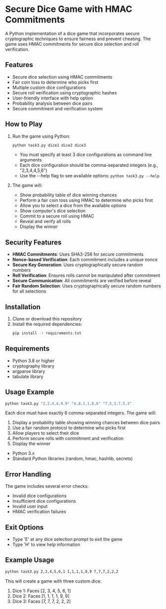 # Secure Dice Game with HMAC Commitments

A Python implementation of a dice game that incorporates secure cryptographic techniques to ensure fairness and prevent cheating. The game uses HMAC commitments for secure dice selection and roll verification.

## Features

- Secure dice selection using HMAC commitments
- Fair coin toss to determine who picks first
- Multiple custom dice configurations
- Secure roll verification using cryptographic hashes
- User-friendly interface with help option
- Probability analysis between dice pairs
- Secure commitment and verification system

## How to Play

1. Run the game using Python:
   ```bash
   python task3.py dice1 dice2 dice3
   ```
   - You must specify at least 3 dice configurations as command line arguments
   - Each dice configuration should be comma-separated integers (e.g., "2,3,4,4,5,6")
   - Use the --help flag to see available options: `python task3.py --help`

2. The game will:
   - Show probability table of dice winning chances
   - Perform a fair coin toss using HMAC to determine who picks first
   - Allow you to select a dice from the available options
   - Show computer's dice selection
   - Commit to a secure roll using HMAC
   - Reveal and verify all rolls
   - Display the winner

## Security Features

- **HMAC Commitments**: Uses SHA3-256 for secure commitments
- **Nonce-based Verification**: Each commitment includes a unique nonce
- **Secure Key Generation**: Uses cryptographically secure random numbers
- **Roll Verification**: Ensures rolls cannot be manipulated after commitment
- **Secure Communication**: All commitments are verified before reveal
- **Fair Random Selection**: Uses cryptographically secure random numbers for all selections

## Installation

1. Clone or download this repository
2. Install the required dependencies:
   ```bash
   pip install -r requirements.txt
   ```

## Requirements
- Python 3.8 or higher
- cryptography library
- argparse library
- tabulate library

## Usage Example

```bash
python task3.py "2,2,4,4,9,9" "6,8,1,1,8,6" "7,5,3,7,5,3"
```

Each dice must have exactly 6 comma-separated integers. The game will:
1. Display a probability table showing winning chances between dice pairs
2. Use a fair random protocol to determine who picks first
3. Allow players to select their dice
4. Perform secure rolls with commitment and verification
5. Display the winner

- Python 3.x
- Standard Python libraries (random, hmac, hashlib, secrets)

## Error Handling

The game includes several error checks:
- Invalid dice configurations
- Insufficient dice configurations
- Invalid user input
- HMAC verification failures

## Exit Options

- Type 'E' at any dice selection prompt to exit the game
- Type 'H' to view help information

## Example Usage

```bash
python task3.py 2,3,4,5,6,1 1,1,1,1,9,9 7,7,7,2,2,2
```

This will create a game with three custom dice:
1. Dice 1: Faces [2, 3, 4, 5, 6, 1]
2. Dice 2: Faces [1, 1, 1, 1, 9, 9]
3. Dice 3: Faces [7, 7, 7, 2, 2, 2]
